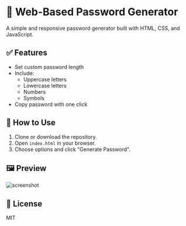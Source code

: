 # 🔐 Web-Based Password Generator

A simple and responsive password generator built with HTML, CSS, and JavaScript.

## ✅ Features

- Set custom password length
- Include:
  - Uppercase letters
  - Lowercase letters
  - Numbers
  - Symbols
- Copy password with one click

## 🚀 How to Use

1. Clone or download the repository.
2. Open `index.html` in your browser.
3. Choose options and click "Generate Password".

## 🖼 Preview

![screenshot](https://via.placeholder.com/600x300?text=Password+Generator+UI)

## 📄 License

MIT
